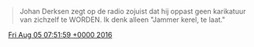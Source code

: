 > Johan Derksen zegt op de radio zojuist dat hij oppast geen karikatuur van zichzelf te WORDEN\. Ik denk alleen "Jammer kerel, te laat\."

<img src="../../media/tweet.ico" width="12" /> [Fri Aug 05 07:51:59 +0000 2016](https://twitter.com/DromerDenker/status/761469787230920704)